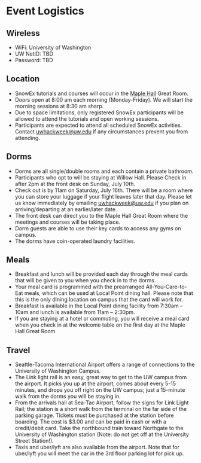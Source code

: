 # Event Logistics

## Wireless

* WiFi: University of Washington
* UW NetID: TBD
* Password: TBD

## Location

* SnowEx tutorials and courses will occur in the [Maple Hall](https://www.google.com/maps/place/Maple+Hall,+Seattle,+WA+98105/@47.6557191,-122.3184271,17z/data=!3m1!4b1!4m5!3m4!1s0x549014f3c132d681:0x14c56094021b0615!8m2!3d47.6557155!4d-122.3162383) Great Room.
* Doors open at 8:00 am each morning (Monday-Friday). We will start the morning sessions at 8:30 am sharp.
* Due to space limitations, only registered SnowEx participants will be allowed to attend the tutorials and open working sessions.
* Participants are expected to attend all scheduled SnowEx activities. Contact [uwhackweek@uw.edu](mailto:uwhackweek@uw.edu) if any circumstances prevent you from attending.

## Dorms

* Dorms are all single/double rooms and each contain a private bathroom.
* Participants who opt to will be staying at Willow Hall. Please Check in after 2pm at the front desk on Sunday, July 10th.
* Check out is by 11am on Saturday, July 16th. There will be a room where you can store your luggage if your flight leaves later that day. Please let us know immediately by emailing [uwhackweek@uw.edu](mailto:uwhackweek@uw.edu) if you plan on arriving/departing at an earlier/later date. 
* The front desk can direct you to the Maple Hall Great Room where the meetings and courses will be taking place. 
* Dorm guests are able to use their key cards to access any gyms on campus. 
* The dorms have coin-operated laundry facilities.

## Meals

* Breakfast and lunch will be provided each day through the meal cards that will be given to you when you check in to the dorms. 
* Your meal card is programmed with the prearranged All-You-Care-to-Eat meals, which can be used at Local Point dining hall. Please note that this is the only dining location on campus that the card will work for. 
* Breakfast is available in the Local Point dining facility from 7:30am – 10am and lunch is available from 11am – 2:30pm.
* If you are staying at a hotel or commuting, you will receive a meal card when you check in at the welcome table on the first day at the Maple Hall Great Room.  

## Travel

* Seattle-Tacoma International Airport offers a range of connections to the University of Washington Campus.
* The Link light rail is an easy, great way to get to the UW campus from the airport. It picks you up at the airport, comes about every 5-15 minutes, and drops you off right on the UW campus; just a 15-minute walk from the dorms you will be staying in.
* From the arrivals hall at Sea-Tac Airport, follow the signs for Link Light Rail; the station is a short walk from the terminal on the far side of the parking garage. Tickets must be purchased at the station before boarding. The cost is $3.00 and can be paid in cash or with a credit/debit card. Take the northbound train toward Northgate to the University of Washington station (Note: do not get off at the University Street Station!). 
* Taxis and uber/lyft are also available from the airport. Note that for uber/lyft you will meet the car in the 3rd floor parking lot for pick up.
